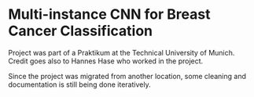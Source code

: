 # Multi-instance CNN for Breast Cancer Classification

Project was part of a Praktikum at the Technical University of Munich. Credit goes also to Hannes Hase who worked in the project.

Since the project was migrated from another location, some cleaning and documentation is still being done iteratively.
